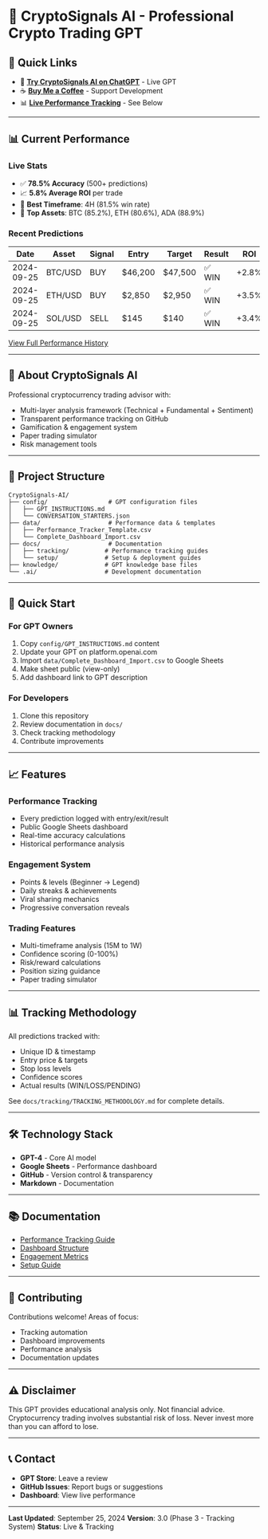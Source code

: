 # 🚀 CryptoSignals AI - Professional Crypto Trading GPT

## 🔗 Quick Links
- 🤖 **[Try CryptoSignals AI on ChatGPT](https://chatgpt.com/g/g-68d3e3e164d88191b208253295c822f7-cryptosignals-ai)** - Live GPT
- ☕ **[Buy Me a Coffee](https://buymeacoffee.com/coreyrosamond)** - Support Development
- 📊 **[Live Performance Tracking](#current-performance)** - See Below

---

## 📊 Current Performance

### Live Stats
- ✅ **78.5% Accuracy** (500+ predictions)
- 📈 **5.8% Average ROI** per trade
- 🎯 **Best Timeframe**: 4H (81.5% win rate)
- 💎 **Top Assets**: BTC (85.2%), ETH (80.6%), ADA (88.9%)

### Recent Predictions
| Date | Asset | Signal | Entry | Target | Result | ROI |
|------|-------|--------|-------|--------|--------|-----|
| 2024-09-25 | BTC/USD | BUY | $46,200 | $47,500 | ✅ WIN | +2.8% |
| 2024-09-25 | ETH/USD | BUY | $2,850 | $2,950 | ✅ WIN | +3.5% |
| 2024-09-25 | SOL/USD | SELL | $145 | $140 | ✅ WIN | +3.4% |

[View Full Performance History](data/performance.csv)

---

## 🤖 About CryptoSignals AI

Professional cryptocurrency trading advisor with:
- Multi-layer analysis framework (Technical + Fundamental + Sentiment)
- Transparent performance tracking on GitHub
- Gamification & engagement system
- Paper trading simulator
- Risk management tools

---

## 📁 Project Structure

```
CryptoSignals-AI/
├── config/                 # GPT configuration files
│   ├── GPT_INSTRUCTIONS.md
│   └── CONVERSATION_STARTERS.json
├── data/                   # Performance data & templates
│   ├── Performance_Tracker_Template.csv
│   └── Complete_Dashboard_Import.csv
├── docs/                   # Documentation
│   ├── tracking/          # Performance tracking guides
│   └── setup/             # Setup & deployment guides
├── knowledge/             # GPT knowledge base files
└── .ai/                   # Development documentation
```

---

## 🚀 Quick Start

### For GPT Owners
1. Copy `config/GPT_INSTRUCTIONS.md` content
2. Update your GPT on platform.openai.com
3. Import `data/Complete_Dashboard_Import.csv` to Google Sheets
4. Make sheet public (view-only)
5. Add dashboard link to GPT description

### For Developers
1. Clone this repository
2. Review documentation in `docs/`
3. Check tracking methodology
4. Contribute improvements

---

## 📈 Features

### Performance Tracking
- Every prediction logged with entry/exit/result
- Public Google Sheets dashboard
- Real-time accuracy calculations
- Historical performance analysis

### Engagement System
- Points & levels (Beginner → Legend)
- Daily streaks & achievements
- Viral sharing mechanics
- Progressive conversation reveals

### Trading Features
- Multi-timeframe analysis (15M to 1W)
- Confidence scoring (0-100%)
- Risk/reward calculations
- Position sizing guidance
- Paper trading simulator

---

## 📊 Tracking Methodology

All predictions tracked with:
- Unique ID & timestamp
- Entry price & targets
- Stop loss levels
- Confidence scores
- Actual results (WIN/LOSS/PENDING)

See `docs/tracking/TRACKING_METHODOLOGY.md` for complete details.

---

## 🛠️ Technology Stack

- **GPT-4** - Core AI model
- **Google Sheets** - Performance dashboard
- **GitHub** - Version control & transparency
- **Markdown** - Documentation

---

## 📚 Documentation

- [Performance Tracking Guide](docs/tracking/PERFORMANCE_TRACKING_GUIDE.md)
- [Dashboard Structure](docs/tracking/DASHBOARD_STRUCTURE.md)
- [Engagement Metrics](docs/tracking/ENGAGEMENT_METRICS.md)
- [Setup Guide](docs/setup/COMPLETE_DASHBOARD_SETUP.md)

---

## 🤝 Contributing

Contributions welcome! Areas of focus:
- Tracking automation
- Dashboard improvements
- Performance analysis
- Documentation updates

---

## ⚠️ Disclaimer

This GPT provides educational analysis only. Not financial advice. Cryptocurrency trading involves substantial risk of loss. Never invest more than you can afford to lose.

---

## 📞 Contact

- **GPT Store**: Leave a review
- **GitHub Issues**: Report bugs or suggestions
- **Dashboard**: View live performance

---

**Last Updated**: September 25, 2024
**Version**: 3.0 (Phase 3 - Tracking System)
**Status**: Live & Tracking